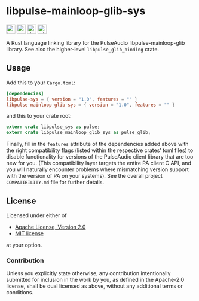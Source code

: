 libpulse-mainloop-glib-sys
==========================

[<img alt="travis.com" src="https://img.shields.io/travis/com/jnqnfe/pulse-binding-rust?style=for-the-badge" height="24">](https://travis-ci.com/jnqnfe/pulse-binding-rust)
[<img alt="crates.io" src="https://img.shields.io/crates/v/libpulse-mainloop-glib-sys?style=for-the-badge" height="24">](https://crates.io/crates/libpulse-mainloop-glib-sys)
[<img alt="docs.rs" src="https://img.shields.io/crates/v/libpulse-mainloop-glib-sys?color=5479ab&label=docs.rs&style=for-the-badge" height="24">](https://docs.rs/libpulse-mainloop-glib-sys)
[<img alt="min-rust-version" src="https://img.shields.io/static/v1?label=RUST&message=1.41%2B&color=informational&style=for-the-badge" height="24">](https://rust-lang.github.io/rfcs/2495-min-rust-version.html)

A Rust language linking library for the PulseAudio libpulse-mainloop-glib library. See also the
higher-level `libpulse_glib_binding` crate.

## Usage

Add this to your `Cargo.toml`:

```toml
[dependencies]
libpulse-sys = { version = "1.0", features = "" }
libpulse-mainloop-glib-sys = { version = "1.0", features = "" }
```

and this to your crate root:

```rust
extern crate libpulse_sys as pulse;
extern crate libpulse_mainloop_glib_sys as pulse_glib;
```

Finally, fill in the `features` attribute of the dependencies added above with the right
compatibility flags (listed within the respective crates’ toml files) to disable functionality for
versions of the PulseAudio client library that are too new for you. (This compatibility layer
targets the entire PA client C API, and you will naturally encounter problems where mismatching
version support with the version of PA on your systems). See the overall project `COMPATIBILITY.md`
file for further details.

## License

Licensed under either of

 * [Apache License, Version 2.0](http://www.apache.org/licenses/LICENSE-2.0)
 * [MIT license](http://opensource.org/licenses/MIT)

at your option.

### Contribution

Unless you explicitly state otherwise, any contribution intentionally submitted for inclusion in the
work by you, as defined in the Apache-2.0 license, shall be dual licensed as above, without any
additional terms or conditions.
